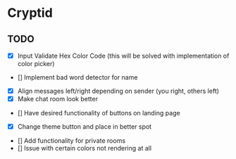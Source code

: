 # Cryptid

## TODO

- [x] Input Validate Hex Color Code (this will be solved with implementation of color picker)
- [] Implement bad word detector for name
- [x] Align messages left/right depending on sender (you right, others left)
- [x] Make chat room look better
- [] Have desired functionality of buttons on landing page
- [x] Change theme button and place in better spot
- [] Add functionality for private rooms
- [] Issue with certain colors not rendering at all
